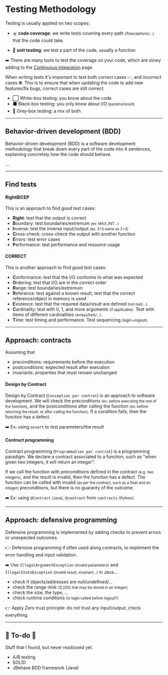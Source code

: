 # Testing Methodology

<div class="row row-cols-md-2"><div>

Testing is usually applied on two scopes: 

* 🛸 **code coverage**: we write tests covering every path <small>(if/exceptions/...)</small> that the code could take.

* 🔎 **unit testing**: we test a part of the code, usually a function

➡️ There are many tools to test the coverage on your code, which are slowy adding to the [Continuous integration](/tools-and-frameworks/git/ci/index.md) page.
</div><div>

When writing tests it's important to test both correct cases ✅, and incorrect cases ❌. This is to ensure that when updating the code to add new features/fix bugs, correct cases are still correct.

* ⬜ White-box testing: you know about the code
* ⬛ Black-box testing: you only know about I/O <small>(params/result)</small>
* 🏴 Grey-box testing: a mix of both
</div></div>

<hr class="sep-both">

## Behavior-driven development (BDD)

<div class="row row-cols-md-2"><div>

Behavior-driven development (BDD) is a software development methodology that break down every part of the code into 4 sentences, explaining concretely how the code should behave.
</div><div>

...
</div></div>

<hr class="sep-both">

## Find tests

<div class="row row-cols-md-2"><div>

#### RightBICEP

This is an approach to find good test cases:

* **Right**: test that the output is correct
* **B**oundary: test boundaries/extremum <small>(ex: MAX_INT...)</small>
* **I**nverse: test the inverse input/output <small>(ex: 3+2 same as 2+3)</small>
* **C**ross-check: cross-check the output with another function
* **E**rrors: test error cases
* **P**erformance: test performance and resource usage
</div><div>

#### CORRECT

This is another approach to find good test cases:

* **C**onformance: test that the I/O conforms to what was expected
* **O**rdering: test that I/O are in the correct order
* **R**ange: test boundaries/extremum
* **R**eference: test against a known result, test that the correct reference/object in memory is used
* **E**xistence: test that the required data/result are defined <small>(not null/...)</small>
* **C**ardinality: test with 0, 1, and more arguments <small>(if applicable)</small>. Test with items of different cardinalities <small>(arrays/lists/...)</small>. 
* **T**ime: test timing and performance. Test sequencing <small>(login->logout)</small>.
</div></div>

<hr class="sep-both">

## Approach: contracts

<div class="row row-cols-md-2"><div>

Assuming that

* preconditions: requirements before the execution
* postconditions: expected result after execution
* invariants: properties that must remain unchanged

#### Design by Contract

Design by Contract (`Conception par contrat`) is an approach to software development. We will check the preconditions <small>(ex: before executing the rest of the function)</small>, and the postconditions after calling the function <small>(ex: before returning the result, or after calling the function)</small>. If a condition fails, then the function has a defect.

➡️ Ex: using `assert` to test parameters/the result
</div><div>

#### Contract programming

Contract programming (`Programmation par contrat`) is a programming paradigm. We declare a contract associated to a function, such as "when given two integers, it will return an integer". 

If we call the function with preconditions defined in the contract <small>(e.g. two integers)</small>, and the result is invalid, then the function has a defect. The function can be called with invalid <small>(as per the contract, such as a float and an integer)</small> preconditions, but there is no guaranty of the outcome.

➡️ Ex: using `@Contract` <small>(Java)</small>, `@contract` from `contracts` <small>(Python)</small>.
</div></div>

<hr class="sep-both">

## Approach: defensive programming

<div class="row row-cols-md-2"><div>

Defensive programming is implemented by adding checks to prevent errors or unexpected outcomes. 

👉 Defensive programming if often used along contracts,  to implement the error handling and input validation.

➡️ Use `IllegalArgumentException` <small>(invalid parameters)</small> and `IllegalStateException` <small>(invalid result, invariant...)</small> in Java...
</div><div>

* check if objects/addresses are null/undefined/...
* check the range <small>(RGB: [0,255] that may be stored in an integer)</small>
* check the size, the type, ...
* check runtime conditions <small>(is login called before logout?)</small>

👉 Apply Zero trust principle: do not trust any input/output, check everything.
</div></div>

<hr class="sep-both">

## 👻 To-do 👻

Stuff that I found, but never read/used yet.

<div class="row row-cols-md-2"><div>

* A/B testing
* SOLID
* JBehave BDD framework (Java)
</div><div>


</div></div>